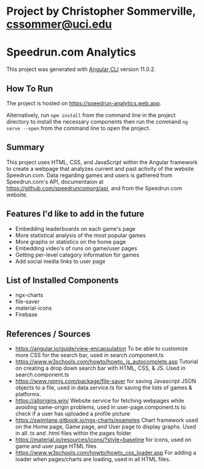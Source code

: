 # Project by Christopher Sommerville, cssommer@uci.edu

# Speedrun.com Analytics

This project was generated with [Angular CLI](https://github.com/angular/angular-cli) version 11.0.2.

## How To Run
The project is hosted on https://speedrun-analytics.web.app. 

Alternatively, run `npm install` from the command line in the project directory to install the necessary components then run the command `ng serve --open` from the command line to open the project.

## Summary
This project uses HTML, CSS, and JavaScript within the Angular framework to create a webpage that analyzes current and past activity of the website Speedrun.com. Data regarding games and users is gathered from Speedrun.com's API, documentaion at https://github.com/speedruncomorg/api, and from the Speedrun.com website.

## Features I'd like to add in the future
- Embedding leaderboards on each game's page
- More statistical analysis of the most popular games
- More graphs or statistics on the home page
- Embedding video's of runs on game/user pages
- Getting per-level category information for games
- Add social media links to user page

## List of Installed Components
- ngx-charts
- file-saver
- material-icons
- Firebase

## References / Sources
- https://angular.io/guide/view-encapsulation To be able to customize more CSS for the search bar, used in search.component.ts
- https://www.w3schools.com/howto/howto_js_autocomplete.asp Tutorial on creating a drop down search bar with HTML, CSS, & JS. Used in search.component.ts
- https://www.npmjs.com/package/file-saver for saving Javascript JSON objects to a file, used in data.service.ts for saving the lists of games & platforms.
- https://allorigins.win/ Website service for fetching webpages while avoiding same-origin problems, used in user-page.component.ts to check if a user has uploaded a profile picture
- https://swimlane.gitbook.io/ngx-charts/examples Chart framework used on the Home page, Game page, and User page to display graphs. Used in all .ts and .html files within the pages folder
- https://material.io/resources/icons/?style=baseline for icons, used on game and user page HTML files
- https://www.w3schools.com/howto/howto_css_loader.asp For adding a loader when pages/charts are loading, used in all HTML files.
